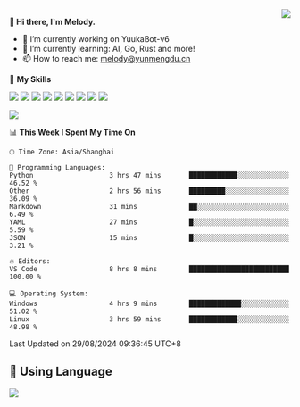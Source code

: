 <a href="#">
  <img align="right" src="https://github-readme-stats.vercel.app/api?username=melodyyuuka&count_private=true&show_icons=true" />
</a>

**👋 Hi there, I`m Melody.**

- 🔭 I’m currently working on YuukaBot-v6
- 🌱 I’m currently learning: AI, Go, Rust and more!
- 📫 How to reach me: melody@yunmengdu.cn

🌟 **My Skills** 

![](https://img.shields.io/badge/-Python-3e74a2?style=flat-square&logo=Python&logoColor=fff)
![](https://img.shields.io/badge/-Java-007396?style=flat-square&logo=OpenJDK&logoColor=fff)
![](https://img.shields.io/badge/-Node.js-339933?style=flat-square&logo=Node.js&logoColor=fff)
![](https://img.shields.io/badge/-Git-f05032?style=flat-square&logo=git&logoColor=fff)
![](https://img.shields.io/badge/-PostgreSQL-4169e1?style=flat-square&logo=PostgreSQL&logoColor=fff)
![](https://img.shields.io/badge/-Rust-000000?style=flat-square&logo=rust&logoColor=fff)
![](https://img.shields.io/badge/-VSCode-007acc?style=flat-square&logo=Visual-Studio-Code&logoColor=fff)
![](https://img.shields.io/badge/-FastAPI-009688?style=flat-square&logo=FastAPI&logoColor=fff)
![](https://img.shields.io/badge/-Linux-000000?style=flat-square&logo=Linux&logoColor=fff)


![](https://wakatime.com/badge/user/fa6dc0e2-47c5-4d2d-ae45-69fec6f2122c.svg)

<!--START_SECTION:waka-->
📊 **This Week I Spent My Time On** 

```text
🕑︎ Time Zone: Asia/Shanghai

💬 Programming Languages: 
Python                   3 hrs 47 mins       ████████████░░░░░░░░░░░░░   46.52 % 
Other                    2 hrs 56 mins       █████████░░░░░░░░░░░░░░░░   36.09 % 
Markdown                 31 mins             ██░░░░░░░░░░░░░░░░░░░░░░░    6.49 % 
YAML                     27 mins             █░░░░░░░░░░░░░░░░░░░░░░░░    5.59 % 
JSON                     15 mins             █░░░░░░░░░░░░░░░░░░░░░░░░    3.21 % 

🔥 Editors: 
VS Code                  8 hrs 8 mins        █████████████████████████   100.00 % 

💻 Operating System: 
Windows                  4 hrs 9 mins        █████████████░░░░░░░░░░░░   51.02 % 
Linux                    3 hrs 59 mins       ████████████░░░░░░░░░░░░░   48.98 % 
```


 Last Updated on 29/08/2024 09:36:45 UTC+8
<!--END_SECTION:waka-->

## 🥰 **Using Language**

![](https://github-readme-stats.vercel.app/api/wakatime?username=MelodyYuyuko&layout=compact&hide_border=true)
